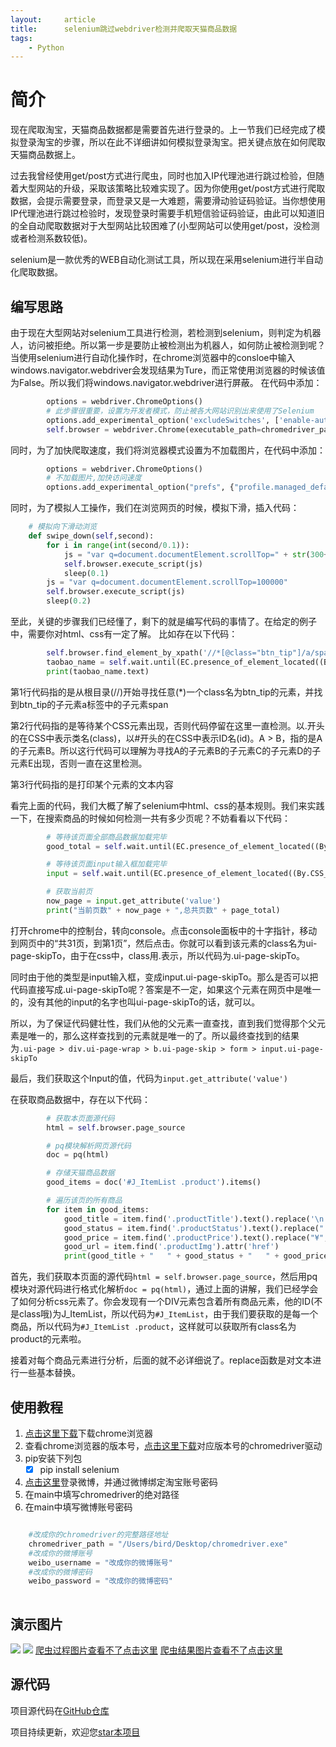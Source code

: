 ```yaml
---
layout:     article
title:      selenium跳过webdriver检测并爬取天猫商品数据
tags:
    - Python
---
```



# 简介
现在爬取淘宝，天猫商品数据都是需要首先进行登录的。上一节我们已经完成了模拟登录淘宝的步骤，所以在此不详细讲如何模拟登录淘宝。把关键点放在如何爬取天猫商品数据上。

过去我曾经使用get/post方式进行爬虫，同时也加入IP代理池进行跳过检验，但随着大型网站的升级，采取该策略比较难实现了。因为你使用get/post方式进行爬取数据，会提示需要登录，而登录又是一大难题，需要滑动验证码验证。当你想使用IP代理池进行跳过检验时，发现登录时需要手机短信验证码验证，由此可以知道旧的全自动爬取数据对于大型网站比较困难了(小型网站可以使用get/post，没检测或者检测系数较低)。

selenium是一款优秀的WEB自动化测试工具，所以现在采用selenium进行半自动化爬取数据。

## 编写思路
由于现在大型网站对selenium工具进行检测，若检测到selenium，则判定为机器人，访问被拒绝。所以第一步是要防止被检测出为机器人，如何防止被检测到呢？当使用selenium进行自动化操作时，在chrome浏览器中的consloe中输入windows.navigator.webdriver会发现结果为Ture，而正常使用浏览器的时候该值为False。所以我们将windows.navigator.webdriver进行屏蔽。
在代码中添加：

```python
        options = webdriver.ChromeOptions()
        # 此步骤很重要，设置为开发者模式，防止被各大网站识别出来使用了Selenium
        options.add_experimental_option('excludeSwitches', ['enable-automation']) 
        self.browser = webdriver.Chrome(executable_path=chromedriver_path, options=options)
```

同时，为了加快爬取速度，我们将浏览器模式设置为不加载图片，在代码中添加：
```python
        options = webdriver.ChromeOptions()
        # 不加载图片,加快访问速度
        options.add_experimental_option("prefs", {"profile.managed_default_content_settings.images": 2}) 
```

同时，为了模拟人工操作，我们在浏览网页的时候，模拟下滑，插入代码：
```python
    # 模拟向下滑动浏览
    def swipe_down(self,second):
        for i in range(int(second/0.1)):
            js = "var q=document.documentElement.scrollTop=" + str(300+200*i)
            self.browser.execute_script(js)
            sleep(0.1)
        js = "var q=document.documentElement.scrollTop=100000"
        self.browser.execute_script(js)
        sleep(0.2)
```

至此，关键的步骤我们已经懂了，剩下的就是编写代码的事情了。在给定的例子中，需要你对html、css有一定了解。
比如存在以下代码：
```python
        self.browser.find_element_by_xpath('//*[@class="btn_tip"]/a/span').click()
        taobao_name = self.wait.until(EC.presence_of_element_located((By.CSS_SELECTOR, '.site-nav-bd > ul.site-nav-bd-l > li#J_SiteNavLogin > div.site-nav-menu-hd > div.site-nav-user > a.site-nav-login-info-nick ')))
        print(taobao_name.text)
```
第1行代码指的是从根目录(//)开始寻找任意(*)一个class名为btn_tip的元素，并找到btn_tip的子元素a标签中的子元素span


第2行代码指的是等待某个CSS元素出现，否则代码停留在这里一直检测。以.开头的在CSS中表示类名(class)，以#开头的在CSS中表示ID名(id)。A > B，指的是A的子元素B。所以这行代码可以理解为寻找A的子元素B的子元素C的子元素D的子元素E出现，否则一直在这里检测。


第3行代码指的是打印某个元素的文本内容



看完上面的代码，我们大概了解了selenium中html、css的基本规则。我们来实践一下，在搜索商品的时候如何检测一共有多少页呢？不妨看看以下代码：
```python
        # 等待该页面全部商品数据加载完毕
        good_total = self.wait.until(EC.presence_of_element_located((By.CSS_SELECTOR, '#J_ItemList > div.product > div.product-iWrap')))

        # 等待该页面input输入框加载完毕
        input = self.wait.until(EC.presence_of_element_located((By.CSS_SELECTOR, '.ui-page > div.ui-page-wrap > b.ui-page-skip > form > input.ui-page-skipTo')))

        # 获取当前页
        now_page = input.get_attribute('value')
        print("当前页数" + now_page + ",总共页数" + page_total)
```

打开chrome中的控制台，转向console。点击console面板中的十字指针，移动到网页中的“共31页，到第1页”，然后点击。你就可以看到该元素的class名为ui-page-skipTo，由于在css中，class用.表示，所以代码为.ui-page-skipTo。

同时由于他的类型是input输入框，变成input.ui-page-skipTo。那么是否可以把代码直接写成.ui-page-skipTo呢？答案是不一定，如果这个元素在网页中是唯一的，没有其他的input的名字也叫ui-page-skipTo的话，就可以。

所以，为了保证代码健壮性，我们从他的父元素一直查找，直到我们觉得那个父元素是唯一的，那么这样查找到的元素就是唯一的了。所以最终查找到的结果为`.ui-page > div.ui-page-wrap > b.ui-page-skip > form > input.ui-page-skipTo`

最后，我们获取这个Input的值，代码为`input.get_attribute('value')`


在获取商品数据中，存在以下代码：
```python
        # 获取本页面源代码
        html = self.browser.page_source

        # pq模块解析网页源代码
        doc = pq(html)

        # 存储天猫商品数据
        good_items = doc('#J_ItemList .product').items()

        # 遍历该页的所有商品
        for item in good_items:
            good_title = item.find('.productTitle').text().replace('\n',"").replace('\r',"")
            good_status = item.find('.productStatus').text().replace(" ","").replace("笔","").replace('\n',"").replace('\r',"")
            good_price = item.find('.productPrice').text().replace("¥", "").replace(" ", "").replace('\n', "").replace('\r', "")
            good_url = item.find('.productImg').attr('href')
            print(good_title + "   " + good_status + "   " + good_price + "   " + good_url + '\n')
```

首先，我们获取本页面的源代码`html = self.browser.page_source`，然后用pq模块对源代码进行格式化解析`doc = pq(html)`，通过上面的讲解，我们已经学会了如何分析css元素了。你会发现有一个DIV元素包含着所有商品元素，他的ID(不是class哦)为J_ItemList，所以代码为`#J_ItemList`，由于我们要获取的是每一个商品，所以代码为`#J_ItemList .product`，这样就可以获取所有class名为product的元素啦。

接着对每个商品元素进行分析，后面的就不必详细说了。replace函数是对文本进行一些基本替换。



## 使用教程
1. [点击这里下载][1]下载chrome浏览器
2. 查看chrome浏览器的版本号，[点击这里下载][2]对应版本号的chromedriver驱动
3. pip安装下列包
    - [x] pip install selenium
4. [点击这里][3]登录微博，并通过微博绑定淘宝账号密码
5. 在main中填写chromedriver的绝对路径
6. 在main中填写微博账号密码

```python

	#改成你的chromedriver的完整路径地址
    chromedriver_path = "/Users/bird/Desktop/chromedriver.exe" 
    #改成你的微博账号
    weibo_username = "改成你的微博账号"
    #改成你的微博密码
    weibo_password = "改成你的微博密码"
    
```

## 演示图片
![][4]
![][6]
[爬虫过程图片查看不了点击这里][4]
[爬虫结果图片查看不了点击这里][6]


## 源代码
项目源代码在[GitHub仓库][5]

项目持续更新，欢迎您[star本项目][5]



[1]:https://www.google.com/chrome/
[2]:http://chromedriver.storage.googleapis.com/index.html
[3]:https://account.weibo.com/set/bindsns/bindtaobao
[4]:https://raw.githubusercontent.com/shengqiangzhang/examples-of-web-crawlers/master/1.%E6%B7%98%E5%AE%9D%E6%A8%A1%E6%8B%9F%E7%99%BB%E5%BD%95/example.gif
[5]:https://github.com/shengqiangzhang/examples-of-web-crawlers
[6]:https://raw.githubusercontent.com/shengqiangzhang/examples-of-web-crawlers/master/2.%E5%A4%A9%E7%8C%AB%E5%95%86%E5%93%81%E6%95%B0%E6%8D%AE%E7%88%AC%E8%99%AB(%E5%B7%B2%E6%A8%A1%E6%8B%9F%E7%99%BB%E5%BD%95)/example2.png

